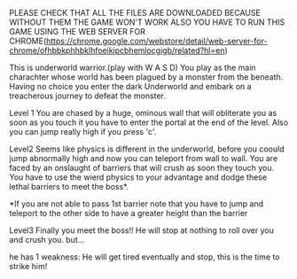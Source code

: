 PLEASE CHECK THAT ALL THE FILES ARE DOWNLOADED BECAUSE WITHOUT THEM THE GAME WON'T WORK ALSO YOU HAVE TO RUN THIS GAME USING THE WEB SERVER FOR CHROME(https://chrome.google.com/webstore/detail/web-server-for-chrome/ofhbbkphhbklhfoeikjpcbhemlocgigb/related?hl=en)



This is underworld warrior.(play with W A S D)
You play as the main charachter whose world has been plagued by a monster from the beneath.
Having no choice you enter the  dark Underworld and embark on a treacherous journey to defeat the monster.

Level 1
You are chased by a huge, ominous wall that will obliterate you as soon as you touch it
you have to enter the portal at the end of the level.
Also you can jump really high if you press 'c'.

Level2 
Seems like physics is different in the underworld, before you coould jump abnormally high and now you can teleport from wall to wall.
You are faced by an onslaught of barriers that will crush as soon they touch you.
You have to use the wierd physics to your advantage and dodge these lethal barriers to meet the boss*.


*If you are not able to pass 1st barrier note that you have to jump and teleport to the other side to have a greater height than the barrier

Level3
Finally you meet the boss!!
He will stop at nothing to roll over you and crush you.
but...

he has 1 weakness: He will get tired eventually and stop, this is the time to strike him!
